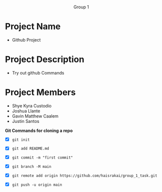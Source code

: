 <p align = "center" > Group 1 
</p>

# Project Name
- Github Project

# Project Description
- Try out github Commands 

# Project Members 
- Shye Kyra Custodio
- Joshua Llante
- Gavin Matthew Caalem
- Justin Santos

**Git Commands for cloning a repo**

- [x] ` git init `

- [x] ` git add README.md `

- [x] ` git commit -m "first commit" `

- [x] ` git branch -M main `

- [x] ` git remote add origin https://github.com/haisrakai/group_1_task.git `

- [x] ` git push -u origin main `
